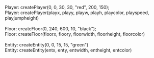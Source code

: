Player: createPlayer(0, 0, 30, 30, "red", 200, 150);\
Player: createPlayer(playx, playy, playw, playh, playcolor, playspeed, playjumpheight)
\
\
Floor: createFloor(0, 240, 600, 10, "black");\
Floor: createFloor(floorx, floory, floorwidth, floorheight, floorcolor)
\
\
Entity: createEntity(0, 0, 15, 15, "green")\
Entity: createEntity(entx, enty, entwidth, entheight, entcolor)

